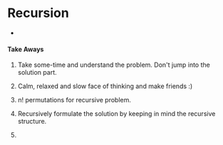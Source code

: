 # Recursion
-

#### Take Aways

1. Take some-time and understand the problem. Don't jump into the solution part.

2. Calm, relaxed and slow face of thinking and make friends :)

3. n! permutations for recursive problem.

4. Recursively formulate the solution by keeping in mind the recursive structure.

5.     
